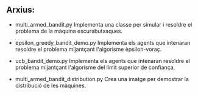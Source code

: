 ## Arxius:
 
 - multi_armed_bandit.py Implementa una classe per simular i resoldre el problema de la màquina escurabutxaques.
 
 - epsilon_greedy_bandit_demo.py Implementa els agents que intenaran resoldre el problema mijantçant l'algorisme èpsilon-voraç.

 - ucb_bandit_demo.py Implementa els agents que intenaran resoldre el problema mijantçant l'algorisme del límit superior de confiança.

 - multi_armed_bandit_distribution.py Crea una imatge per demostrar la distribució de les màquines.
